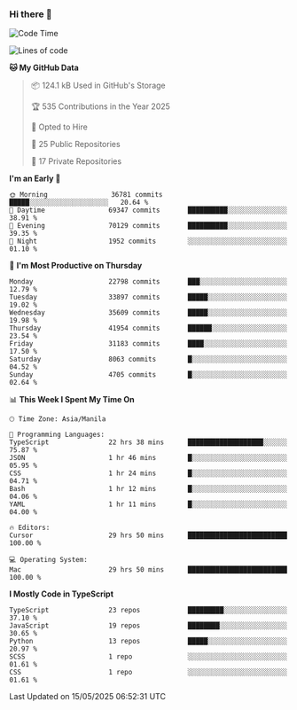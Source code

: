 ### Hi there 👋

<!--START_SECTION:waka-->
![Code Time](http://img.shields.io/badge/Code%20Time-1%2C741%20hrs%2030%20mins-blue)

![Lines of code](https://img.shields.io/badge/From%20Hello%20World%20I%27ve%20Written-66.6%20million%20lines%20of%20code-blue)

**🐱 My GitHub Data** 

> 📦 124.1 kB Used in GitHub's Storage 
 > 
> 🏆 535 Contributions in the Year 2025
 > 
> 💼 Opted to Hire
 > 
> 📜 25 Public Repositories 
 > 
> 🔑 17 Private Repositories 
 > 
**I'm an Early 🐤** 

```text
🌞 Morning                36781 commits       █████░░░░░░░░░░░░░░░░░░░░   20.64 % 
🌆 Daytime                69347 commits       ██████████░░░░░░░░░░░░░░░   38.91 % 
🌃 Evening                70129 commits       ██████████░░░░░░░░░░░░░░░   39.35 % 
🌙 Night                  1952 commits        ░░░░░░░░░░░░░░░░░░░░░░░░░   01.10 % 
```
📅 **I'm Most Productive on Thursday** 

```text
Monday                   22798 commits       ███░░░░░░░░░░░░░░░░░░░░░░   12.79 % 
Tuesday                  33897 commits       █████░░░░░░░░░░░░░░░░░░░░   19.02 % 
Wednesday                35609 commits       █████░░░░░░░░░░░░░░░░░░░░   19.98 % 
Thursday                 41954 commits       ██████░░░░░░░░░░░░░░░░░░░   23.54 % 
Friday                   31183 commits       ████░░░░░░░░░░░░░░░░░░░░░   17.50 % 
Saturday                 8063 commits        █░░░░░░░░░░░░░░░░░░░░░░░░   04.52 % 
Sunday                   4705 commits        █░░░░░░░░░░░░░░░░░░░░░░░░   02.64 % 
```


📊 **This Week I Spent My Time On** 

```text
🕑︎ Time Zone: Asia/Manila

💬 Programming Languages: 
TypeScript               22 hrs 38 mins      ███████████████████░░░░░░   75.87 % 
JSON                     1 hr 46 mins        █░░░░░░░░░░░░░░░░░░░░░░░░   05.95 % 
CSS                      1 hr 24 mins        █░░░░░░░░░░░░░░░░░░░░░░░░   04.71 % 
Bash                     1 hr 12 mins        █░░░░░░░░░░░░░░░░░░░░░░░░   04.06 % 
YAML                     1 hr 11 mins        █░░░░░░░░░░░░░░░░░░░░░░░░   04.00 % 

🔥 Editors: 
Cursor                   29 hrs 50 mins      █████████████████████████   100.00 % 

💻 Operating System: 
Mac                      29 hrs 50 mins      █████████████████████████   100.00 % 
```

**I Mostly Code in TypeScript** 

```text
TypeScript               23 repos            █████████░░░░░░░░░░░░░░░░   37.10 % 
JavaScript               19 repos            ████████░░░░░░░░░░░░░░░░░   30.65 % 
Python                   13 repos            █████░░░░░░░░░░░░░░░░░░░░   20.97 % 
SCSS                     1 repo              ░░░░░░░░░░░░░░░░░░░░░░░░░   01.61 % 
CSS                      1 repo              ░░░░░░░░░░░░░░░░░░░░░░░░░   01.61 % 
```




 Last Updated on 15/05/2025 06:52:31 UTC
<!--END_SECTION:waka-->
